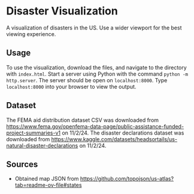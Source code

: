 # Disaster Visualization

A visualization of disasters in the US. Use a wider viewport
for the best viewing experience.

## Usage

To use the visualization, download the files, and
navigate to the directory with `index.html`. Start a
server using Python with the command `python -m http.server`.
The server should be open on `localhost:8000`. Type
`localhost:8000` into your browser to view the output.

## Dataset

The FEMA aid distribution dataset CSV was downloaded from
<https://www.fema.gov/openfema-data-page/public-assistance-funded-project-summaries-v1>
on 11/2/24. The disaster declarations dataset was
downloaded from <https://www.kaggle.com/datasets/headsortails/us-natural-disaster-declarations>
on 11/2/24.

## Sources

- Obtained map JSON from <https://github.com/topojson/us-atlas?tab=readme-ov-file#states>
